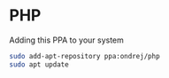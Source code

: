 # PHP



Adding this PPA to your system

```bash
sudo add-apt-repository ppa:ondrej/php
sudo apt update
```
